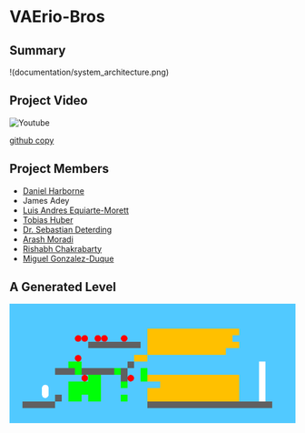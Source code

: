 # VAErio-Bros

## Summary
!(documentation/system_architecture.png)


## Project Video
![Youtube](https://www.youtube.com/watch?v=0jhuVwBHYJM)

[github copy](https://github.com/gameaischool2021members/vaerio-bros/blob/main/documentation/vaerio-bros-video.mkv)


## Project Members
- [Daniel Harborne](https://www.linkedin.com/in/daniel-harborne/)
- James Adey
- [Luis Andres Equiarte-Morett](https://www.linkedin.com/in/luis-andr%C3%A9s-eguiarte-morett-695965121/)
- [Tobias Huber](https://www.uni-augsburg.de/en/fakultaet/fai/informatik/prof/hcm/team/tobias-huber/)
- [Dr. Sebastian Deterding](https://www.linkedin.com/in/sebastiandeterding)
- [Arash Moradi](https://twitter.com/arashdeclares)
- [Rishabh Chakrabarty](https://notrishabh.co)
- [Miguel Gonzalez-Duque](https://www.miguelgondu.com/about/)

## A Generated Level
![VAErio Bros Visualised Level](documentation/vaerio.png)
